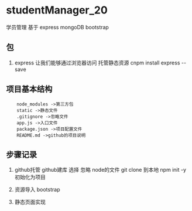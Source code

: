 # studentManager_20
学员管理 基于 express mongoDB bootstrap

## 包
1. express 让我们能够通过浏览器访问 托管静态资源
    cnpm install express --save


## 项目基本结构

```
    node_modules ->第三方包
    static ->静态文件
    .gitignore ->忽略文件
    app.js ->入口文件
    package.json ->项目配置文件
    README.md ->github的项目说明
```

## 步骤记录

1. github托管
    github建库 选择 忽略 node的文件
    git clone 到本地
    npm init -y 初始化为项目

2. 资源导入
    bootstrap

3. 静态页面实现
